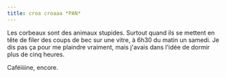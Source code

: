 ```yaml
---
title: croa croaaa *PAN*
---
```


Les corbeaux sont des animaux stupides. Surtout quand ils se mettent en tête
de filer des coups de bec sur une vitre, à 6h30 du matin un samedi. Je dis pas
ça pour me plaindre vraiment, mais j'avais dans l'idée de dormir plus de cinq
heures.

Caféiiiine, encore.

